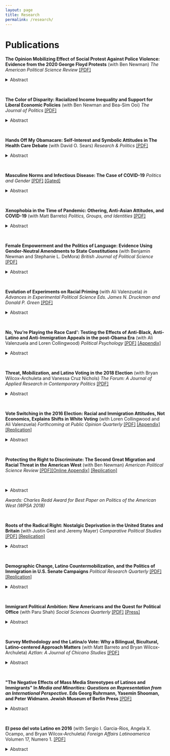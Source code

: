```yaml
---
layout: page
title: Research
permalink: /research/
---
```


# Publications

**The Opinion Mobilizing Effect of Social Protest Against Police Violence: Evidence from the 2020 George Floyd Protests** (with Ben Newman) *The American Political Science Review* [[PDF]](http://tylerreny.github.io/pdf/pubs/reny_newman_2021_floyd.pdf)

<details>
	<summary>Abstract</summary>
Does social protest following the police killing of unarmed Black civilians have a widespread "opinion mobilizing” effect against the police? Or, does the racialized nature of these events polarize mass opinion based on standing racial and political orientations? To answer these questions, we utilize a large dataset comprised of weekly cross-sections of the American public and employ a regression discontinuity in time (RDiT) approach leveraging the random timing of the police killing of George Floyd and ensuing nationwide protests. We find that the Floyd protests swiftly decreased favorability toward the police and increased perceived anti-Black discrimination among low-prejudice and politically liberal Americans. However, attitudes among high-prejudice and politically conservative Americans either remained unchanged or evinced only small and ephemeral shifts. Our evidence suggests that the Floyd protests served to further racialize and politicize attitudes within the domain of race and law enforcement in the U.S.
</details>

&nbsp;
&nbsp;

**The Color of Disparity: Racialized Income Inequality and Support for Liberal Economic Policies** (with Ben Newman and Bea-Sim Ooi) *The Journal of Politics* [[PDF]](http://tylerreny.github.io/pdf/pubs/newman_reny_ooi_2021.pdf)

<details>
	<summary>Abstract</summary>
A corpus of research on the effect of exposure to income inequality on citizens’ economic policy preferences renders inconclusive results. At the same time, a distinct body of work demonstrates that ethnic fragmentation within a polity reduces government spending, presumably due to opposition among the public to spending believed to benefit stigmatized ethnic minorities. Focusing on the American context, this short article ties these two bodies of work together by arguing that the effect of routine exposure to income inequality should depend on the racial composition of the “have-nots,” with citizens being most likely to support liberal economic policies in the face of pronounced inequality only when potential beneficiaries are not a highly stigmatized minority group, such as Black Americans. Using geocoded survey data, we find that exposure to local economic inequality is only systematically associated with increased support for liberal economic policies when the respective ``have-nots'' are not Black. 
</details>

&nbsp;
&nbsp;

**Hands Off My Obamacare: Self-Interest and Symbolic Attitudes in The Health Care Debate** (with David O. Sears) *Research & Politics* [[PDF]](https://journals.sagepub.com/doi/full/10.1177/2053168020955108)

<details>
	<summary>Abstract</summary>
Social scientists have long shown that self-interest rarely has a large effect on citizens’ sociopolitical attitudes. Instead, Americans’ opinions about public policy are driven more by symbolic predispositions. Yet those opinions about policy may just be cheap talk. When Americans are faced with costly behaviors that pit their interests against their values, perhaps self-interest will play a larger role. Post-Affordable Care Act (ACA) health insurance coverage provides an important test for self-interest and symbolic politics. Faced with costly decisions to pay fines or purchase insurance, did Americans put symbolic politics over material self-interests? Using a monthly tracking poll, we first show that symbolic attitudes overwhelm self-interest in shaping public opinion about health policy. Marshaling data from over one million respondents from Gallup’s Tracking Poll, however, we show that both self-interest and symbolic predispositions are associated with decisions to purchase health insurance under the ACA. 
</details>

&nbsp;
&nbsp;

**Masculine Norms and Infectious Disease: The Case of COVID-19** *Politics and Gender* [[PDF]](http://tylerreny.github.io/pdf/pubs/reny_2020_sexism_covid_final_public.pdf) [[Gated]](https://www.cambridge.org/core/journals/politics-and-gender/article/masculine-norms-and-infectious-disease-the-case-of-covid19/730D3884492AEF9F9CCD2AD8B5E429E8)

<details>
	<summary>Abstract</summary>
During the novel coronavirus pandemic of 2019-2020 early data suggested that men were slightly more likely to contract COVID-19 than women, less likely to seek medical attention for the disease, and far more likely to die as a result of COVID-19. While several studies have explored this gender gap, none have attempted to isolate the psychological processes underpinning this phenomenon. In this research note, I suggest that belief in masculine norms partly explains these differences. Using data from a large (n=100,689) survey of American adults conducted between March and June by the Democracy Fund + UCLA (Nationscape), I find that sexist beliefs, a component of masculine norms, are consistently the strongest predictor of coronavirus-related emotions, behaviors, policy attitudes, and ultimately contracting COVID-19. This study highlights how gender ideology can impact health and impede government public health efforts. 
</details>

&nbsp;
&nbsp;

**Xenophobia in the Time of Pandemic: Othering, Anti-Asian Attitudes, and COVID-19** (with Matt Barreto) *Politics, Groups, and Identities* [[PDF]](https://www.dropbox.com/s/3bniukgr62yu02m/Reny_Barreto_COVID_for_sharing.pdf?dl=0)

<details>
	<summary>Abstract</summary>
As the number of COVID-19 cases rose in the U.S. and around the world in early 2020, conservative elites in the United States racialized the pandemic, referring to the coronavirus as the “Chinese flu” or the “Wuhan virus.” Existing research suggests that this linking of the viral pandemic to a social group will “activate” anti-Asian attitudes in the mass public, helping bring those attitudes to bear on behaviors and attitudes related to COVID-19. Despite anecdotal evidence of a spike in discriminatory behavior targeted at Asians across western countries, little empirical evidence for this “othering” hypothesis exists. Using a large survey (n=4,311) benchmarked to national demographics, we analyze the relationship between attitudes toward Asian Americans, xenophobia, concern about contracting the coronavirus, and a variety of behavioral outcomes and policy attitudes. We find evidence that anti-Asian attitudes are associated with concern about the virus but also with xenophobic behaviors and policy preferences. These relationships are unique to Asian American attitudes, are not related to attitudes toward other outgroups, and do not hold for a variety of placebo outcomes. Together our findings suggest that anti-Asian attitudes were activated and were associated with a variety of COVID-19 attitudes and behaviors in the early stages of the pandemic. 
</details>

&nbsp;
&nbsp;

**Female Empowerment and the Politics of Language: Evidence Using Gender-Neutral Amendments to State Constitutions** (with Benjamin Newman and Stephanie L. DeMora) *British Journal of Political Science* [[PDF]](http://tylerreny.github.io/pdf/pubs/Newman_DeMora_Reny_2020_BJPolS_Letter_Final.pdf)

<details>
	<summary>Abstract</summary>
This letter explores language politics as it concerns gender, and investigates the adoption of amendments which introduce gender-neutral language to subnational constitutions via popular initiative. Embracing theories of female empowerment based on resource acquisition and shrinking gender differentials in economic resources, we argue that popular support for these initiatives will be higher in contexts where female and male incomes are closer to parity. We test this expectation using city-level historical administrative data in California on Proposition 11 in 1974—the first American state to hold a popular vote on amending its constitution to include only gender-neutral language. We find that greater parity in income between women and men is associated with greater voter support for the initiative. This result holds after controlling for conceivable confounders, fails to emerge when analyzing gender-irrelevant ballot measures, and replicates when analyzing similar measures held in three additional jurisdictions. 
</details>

&nbsp;
&nbsp;

**Evolution of Experiments on Racial Priming**  (with Ali Valenzuela) *in Advances in Experimental Political Science Eds. James N. Druckman and Donald P. Green* [[PDF]](http://tylerreny.github.io/pdf/pubs/ValenzuelaReny_racial_priming_cambridge_handbook.pdf)

<details>
	<summary>Abstract</summary>
A large body of research shows exposure to racialized media and racist campaign communication can increase the likelihood that racial attitudes influence Americans’ subsequent political evaluations. Recent political trends, however, suggest existing models may no longer adequately explain the effects of racial and racist messages among whites and non-whites alike. Of particular importance for this question is whether implicitly racial messages still prime white Americans’ racial attitudes. Additional questions considered in this chapter include the following. Do classic theories of racial priming apply to political messages about other racial, ethnic, and religious minority groups? Who is most susceptible to racial priming? When should researchers measure racial attitudes in survey experiments? How can we design racial messages that are implicit? And do identity-based appeals and attacks commonly used today still prime ethno-racial identity attachments? We synthesize debates in the extant research on racial priming, explain why experiments are the best approach for measuring racial priming effects, discuss how to overcome several design and methodological challenges facing racial priming scholars, and then propose an agenda for future research to help address a variety of outstanding questions in this increasingly important area of scholarship. 
</details>

&nbsp;
&nbsp;

**No, You’re Playing the Race Card': Testing the Effects of Anti-Black, Anti-Latino and Anti-Immigration Appeals in the post-Obama Era** (with Ali Valenzuela and Loren Collingwood) *Political Psychology* [[PDF]](http://tylerreny.github.io/pdf/pubs/reny_etal_2019_polpsych.pdf) [[Appendix]](http://tylerreny.github.io/pdf/pubs/reny_etal_2019_polpsych_appendix.pdf) 

<details>
	<summary>Abstract</summary>
Despite a sizable literature on racial priming, scholars have failed to account for the shifting nature of racial appeals. First, theories of racial priming have not yet been widely applied to increasingly common anti-immigrant and anti-Latino political appeals. Second, theories of racial priming have not adequately accounted for both an increasingly racialized political climate and increased tolerance for explicit anti-minority appeals. In two survey experiments fielded both before Trump’s rise and after his presidential victory, we find the Implicit-Explicit (IE) model always fails for anti-Black appeals, sometimes fails for anti-immigrant appeals, but consistently holds for anti-Latino appeals. While we find the null effects of implicit versus explicit anti-Black and anti-immigrant appeals are partly driven by tolerance for the explicit appeals, we also find evidence that white Americans are adept at recognizing the racial content of appeals featuring widely used issue-group congruent pairs. Our findings shed light on conditions under which the IE model does and does not hold in the current political era.
</details>

&nbsp;
&nbsp;

**Threat, Mobilization, and Latino Voting in the 2018 Election** (with Bryan Wilcox-Archuleta and Vanessa Cruz Nichols) *The Forum: A Journal of Applied Research in Contemporary Politics* [[PDF]](http://tylerreny.github.io/pdf/pubs/reny_wilcox_cruz_nichols2019.pdf) 

<details>
	<summary>Abstract</summary>
Throughout the 2016 U.S. presidential campaign and the first two years of his presidency, Donald Trump has repeatedly dehumanized immigrants in pursuit of more restrictive immigration policies. Despite the common perception that this threat should increase the political mobilization of Latino voters, existing research has yielded mixed findings. In this article, we argue that attention has to be paid to both threatening climate and mobilization. We examine Latino voting in the 2018 midterm election using both aggregate election data from 2014 and 2018 as well as a large 10-week tracking poll (n=2,767) of Latinos during the last two months of the 2018 election. We show that, compared to 2014, the number of ballots cast by Latinos increased substantially. Using the tracking poll, however, we show that threat alone did not appear to be sufficient to mobilize Latino voters in the 2018 election. It is threat combined with mobilization, rather, that increased Latino voting. We discuss implications for future Latino political participation in the United States. 
</details>

&nbsp;
&nbsp;

**Vote Switching in the 2016 Election: Racial and Immigration Attitudes, Not Economics, Explains Shifts in White Voting** (with Loren Collingwood and Ali Valenzuela) *Forthcoming at Public Opinion Quarterly* [[PDF]](http://tylerreny.github.io/pdf/pubs/final_submission_reny_etal_poq_public.pdf) [[Appendix]](http://tylerreny.github.io/pdf/pubs/final_submission_reny_etal_poq_2018_appendix.pdf) [[Replication]](https://dataverse.harvard.edu/dataverse/tylerreny) 

<details>
	<summary>Abstract</summary>
In the aftermath of Donald Trump's 2016 electoral college victory, journalists focused heavily on the white working class (WWC) and the relationship between economic anxiety, racial attitudes, and immigration attitudes and support for Trump. One hypothesized but untested proposition for Donald Trump's success is that his unorthodox candidacy, particularly his rhetoric surrounding economic marginalization and immigration, shifted WWC voters who did not vote Republican in 2012 into his coalition. Using a large nationally representative survey we examine 1) whether racial and immigration attitudes or economic dislocation and marginality were the main catalysts for vote switching, and; 2) whether this phenomena was isolated among the white working class. We find a non-trivial number of white voters switched their votes in the 2016 election to Trump or Clinton, that this vote switching was associated much more strongly with racial and immigration attitudes than economic factors, and that the phenomena occurred among both working class and non-working class whites, though many more working class whites switched than non-working class whites. Our findings suggest that racial and immigration attitudes may be continuing to sort white voters into new partisan camps and further polarize the parties along racial lines. 


Media: [[Vox.com]](https://www.vox.com/policy-and-politics/2018/10/16/17980820/trump-obama-2016-race-racism-class-economy-2018-midterm) [[Daily Beat Podcast Pt. 1]](http://www.btrtoday.com/listen/thedailybeat/vote-switching-in-the-2016-election-with-tyler-reny-part-1/) [[Daily Beat Podcast Pt. 2]](http://www.btrtoday.com/listen/thedailybeat/vote-switching-white-economic-anxiety-more-with-tyler-reny-part2/)
</details>

&nbsp;
&nbsp;

**Protecting the Right to Discriminate: The Second Great Migration and Racial Threat in the American West** (with Ben Newman) *American Political Science Review* [[PDF]](http://tylerreny.github.io/pdf/pubs/reny_newman_apsr_2018.pdf)[[Online Appendix]](http://tylerreny.github.io/pdf/pubs/reny_newman_apsr_2018_SI.pdf) [[Replication]](https://dataverse.harvard.edu/dataverse/tylerreny) 

&nbsp;
&nbsp;

<details>
	<summary>Abstract</summary>
Taking advantage of a unique event in American history, the Second Great Migration, we explore whether the rapid entry of blacks into nearly exclusively white contexts triggered "racial threat" in white voting behavior in the state of California. Utilizing historical administrative data, we find that increasing proximity to previously white areas experiencing drastic black population growth between 1940 to 1960 is associated with significant increases in aggregate white voter support for a highly racially-charged ballot measure, Proposition 14, which legally protected racial discrimination in housing. Importantly, we find that this result holds when restricting the analysis to all-white areas with high rates of residential tenure and low rates of white population growth. These latter findings indicate that this relationship materializes in contexts where a larger share of white voters (a) were present during the treatment and (b) exercised residential-choice before the treatment commenced, which is suggestive of a causal effect.  [[PDF]](http://tylerreny.github.io/pdf/pubs/reny_newman_apsr_2018.pdf) 
</details>

*Awards: Charles Redd Award for Best Paper on Politics of the American West (WPSA 2018)*

&nbsp;
&nbsp;

**Roots of the Radical Right: Nostalgic Deprivation in the United States and Britain** (with Justin Gest and Jeremy Mayer) *Comparative Political Studies*  [[PDF]](http://tylerreny.github.io/pdf/pubs/reny_2017_cps_final.pdf)  [[Replication]](https://dataverse.harvard.edu/dataverse/tylerreny) 

<details>
	<summary>Abstract</summary>
Following trends in Europe over the past decade, support for the Radical Right has recently grown more significant in the United States and the United Kingdom. While the United Kingdom has witnessed the rise of Radical Right fringe groups, the United States's political spectrum has been altered by the Tea Party and the election of Donald Trump. This paper asks what predicts white individuals' support for such groups. In original, representative surveys of white individuals in Britain and the United States, we use an innovative technique to measure subjective social, political, and economic status that captures individuals' perceptions of increasing or decreasing deprivation over time. We then analyze the impact of these deprivation measures on support for the Radical Right among Republicans (Conservatives), Democrats (Labourites), and Independents. We show that nostalgic deprivation among white respondents drives support for the Radical Right in the United Kingdom and the United States.
</details>

&nbsp;
&nbsp;

**Demographic Change, Latino Countermobilization, and the Politics of Immigration in U.S. Senate Campaigns** *Political Research Quarterly* [[PDF]](http://tylerreny.github.io/pdf/pubs/reny_2017_prq_final.pdf) [[Replication]](https://dataverse.harvard.edu/dataverse/tylerreny) 

<details>
	<summary>Abstract</summary>
Demographic changes from decades of mass immigration and shifts in internal migration patterns are upending the traditional racial composition of many states throughout the United States, transforming the American electorate, and increasing both the political salience of immigration and the racial salience of Latinos. Politicizing these visible demographic shifts has become an increasingly common strategy by both Democrats and Republicans with potentially significant electoral effects. While many have examined the impact of these demographic changes on dominant receiving populations' attitudes, few have examined how changing demographics are shaping immigration politics in electoral campaigns. Specifically, under what conditions do political candidates politicize demographic change? I hypothesize that both political and demographic considerations drive variation in immigration appeals. I test my hypotheses using candidate campaign websites from 2010, 2012, and 2014 U.S. Senate primary and general elections. I argue that racial party cleavages increase the electoral temptation of immigration appeals but it is the interaction between Latino population growth, electoral competition, and Latino voters that determines campaign strategy more broadly and moderates the use of pro- and anti-immigrant appeals 
</details>

&nbsp;
&nbsp;

**Immigrant Political Ambition:  New Americans and the Quest for Political Office** (with Paru Shah) *Social Sciences Quarterly*  [[PDF]](http://tylerreny.github.io/pdf/pubs/reny_shah_2018_ssq_immigrant_ambition.pdf) [[Press]](https://www.voanews.com/a/immigrants-candidates-make-a-run-for-it-in-upcoming-us-elections/4439132.html)

<details>
	<summary>Abstract</summary>
Objective: Record numbers of first- and second-generation immigrants have won elected office over the last few electoral cycles, yet we find immigrants are still underrepresented at all levels of government. What are the perceived barriers to entry into political life among these New Americans? 

Method: Using a unique survey dataset that includes an oversample of first- and second-generation immigrants who have enrolled in civic leadership trainings, we examine the similarities and differences between immigrant and non-immigrant leaders.

Results: We find that immigrants are in many ways similar to their non-immigrant counterparts in that access to structural resources help shape their political ambition. Yet immigrants, unlike their non-immigrant counterparts, often have less of these resources and perceive their ability to capitalize on these resources as less feasible.
 
Conclusions: We find that the traditional barriers to office---lack of professional and political experiences, finances, and monied networks---all contribute to lower self-perceived qualifications for office among both immigrants and non-immigrants. Yet the New American leaders who are highly politically involved, deeply rooted in their communities, and well-positioned to run for office, face the additional psychological barriers posed by their race and ethnicity, immigrant identity, citizenship status, language ability, and acculturation, barriers that are often offered in open-ended essays as self-evident and crippling. Leadership training programs play a crucial role in providing training and instilling confidence in would-be immigrant candidates.
</details>

&nbsp;
&nbsp;

**Survey Methodology and the Latina/o Vote: Why a Bilingual, Bicultural, Latino-centered Approach Matters** (with Matt Barreto and Bryan Wilcox-Archuleta) *Aztlan: A Journal of Chicano Studies* [[PDF]](http://tylerreny.github.io/pdf/pubs/reny_2017_aztlan_final.pdf) 

<details>
	<summary>Abstract</summary>
In this article, we briefly summarize the academic literature on Latino political behavior, explain why understanding the attitudes of subgroups requires pollsters sensitive to the populations they study, and present a novel analysis of real vote data that suggests that Clinton did, as expected, surpass Obama's margin of victory among Latino voters. Analyzing 29,045,522 votes from 39,118 electoral precincts across 10 states, we show that Latino Decisions polling was far closer to the actual vote returns than the Edison Exit Poll. We conclude by looking to the future of the Latino electorate and polling in U.S. elections. 
</details>

&nbsp;
&nbsp;

**"The Negative Effects of Mass Media Stereotypes of Latinos and Immigrants" In *Media and Minorities: Questions on Representation from an International Perspective*. Eds Georg Ruhrmann, Yasemin Shooman, and Peter Widmann. Jewish Museum of Berlin Press** [[PDF]](http://tylerreny.github.io/pdf/pubs/reny_manzano_stereotypes_2016.pdf)

<details>
	<summary>Abstract</summary>
In this chapter, we leverage data from a national survey and an interactive online experiment to answer two key questions. First, which stereotypes about Latinos and immigrants do Americans hold? Second, does exposure to these stereotypes from popular media sources reinforce or attenuate them? We find convincing evidence that non-Latinos attribute both negative and positive stereotypes to Latinos and immigrants, that these stereotypes are not moderated by interpersonal contact with Latinos or immigrants, and that news and entertainment media can shape public opinion about Latinos and immigrants in a variety of ways 
</details>

&nbsp;
&nbsp;

**El peso del voto Latino en 2016** (with Sergio I. Garcia-Rios, Angela X. Ocampo, and Bryan Wilcox-Archuleta) *Foreign Affairs Latinoamerica* Volumen 17, Numero 1. [[PDF]](http://tylerreny.github.io/pdf/pubs/reny_et_al_2017_foreign_affairs.pdf)

<details>
	<summary>Abstract</summary>
In this article we use precinct level election and demographic data to estimate Latino 2016 presidential general election votes in Arizona, Florida, North Carolina, and Texas. We find that Trump won an estimated 16% of the Latino vote, a historic low and well below Exit Poll estimates. 
</details>


